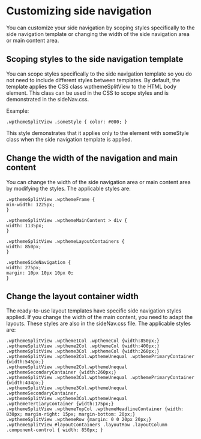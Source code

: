 # Customizing side navigation

You can customize your side navigation by scoping styles specifically to the side navigation template or changing the width of the side navigation area or main content area.

## Scoping styles to the side navigation template

You can scope styles specifically to the side navigation template so you do not need to include different styles between templates. By default, the template applies the CSS class wpthemeSplitView to the HTML body element. This class can be used in the CSS to scope styles and is demonstrated in the sideNav.css.

Example:

```
.wpthemeSplitView .someStyle { color: #000; }
```

This style demonstrates that it applies only to the element with someStyle class when the side navigation template is applied.

## Change the width of the navigation and main content

You can change the width of the side navigation area or main content area by modifying the styles. The applicable styles are:

```
.wpthemeSplitView .wpthemeFrame { 
min-width: 1225px;
}
	 
.wpthemeSplitView .wpthemeMainContent > div {
width: 1135px;
}
	 
.wpthemeSplitView .wpthemeLayoutContainers {
width: 850px;
}
	 
.wpthemeSideNavigation {
width: 275px; 
margin: 10px 10px 10px 0;
}
```

## Change the layout container width

The ready-to-use layout templates have specific side navigation styles applied. If you change the width of the main content, you need to adapt the layouts. These styles are also in the sideNav.css file. The applicable styles are:

```
.wpthemeSplitView .wptheme1Col .wpthemeCol {width:850px;}
.wpthemeSplitView .wptheme2Col .wpthemeCol {width:400px;}
.wpthemeSplitView .wptheme3Col .wpthemeCol {width:260px;}
.wpthemeSplitView .wptheme2Col.wpthemeUnequal .wpthemePrimaryContainer {width:545px;}
.wpthemeSplitView .wptheme2Col.wpthemeUnequal .wpthemeSecondaryContainer {width:260px;}
.wpthemeSplitView .wptheme3Col.wpthemeUnequal .wpthemePrimaryContainer {width:434px;}
.wpthemeSplitView .wptheme3Col.wpthemeUnequal .wpthemeSecondaryContainer,
.wpthemeSplitView .wptheme3Col.wpthemeUnequal .wpthemeTertiaryContainer {width:175px;}
.wpthemeSplitView .wpthemeTopCol .wpthemeHeadlineContainer {width: 830px; margin-right: 15px; margin-bottom: 20px;}
.wpthemeSplitView .wpthemeRow {margin: 0 0 20px 20px;}
.wpthemeSplitView #layoutContainers .layoutRow .layoutColumn .component-control { width: 850px; }
```



